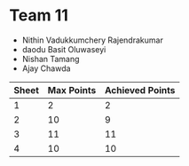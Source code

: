 # Team 11

* Nithin Vadukkumchery Rajendrakumar
* daodu Basit Oluwaseyi
* Nishan Tamang
* Ajay Chawda


| Sheet | Max Points | Achieved Points |
| ----- | ---------- | --------------- |
| 1     | 2          | 2               |
| 2     | 10         | 9               |
| 3     | 11         | 11              |
| 4     | 10         | 10              |
